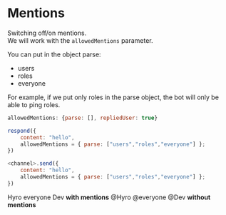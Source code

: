 # Mentions
Switching off/on mentions.<br>
We will work with the `allowedMentions` parameter.

You can put in the object parse:
 - users
 - roles
 - everyone

For example, if we put only roles in the parse object, the bot will only be able to ping roles.

```js
allowedMentions: {parse: [], repliedUser: true}
```

```js {7}
respond({
    content: "hello",
    allowedMentions = { parse: ["users","roles","everyone"] };
})

<channel>.send({
    content: "hello",
    allowedMentions = { parse: ["users","roles","everyone"] };
})
```

<div is="discord-messages">
    <discord-messages>
        <dis-message profile="gcommands">
            <mention profile="hyro">Hyro</mention> <mention>everyone</mention> <mention type="role">Dev</mention> <b>with mentions</b>
        </dis-message>
        <dis-message profile="gcommands">
            @Hyro @everyone @Dev <b>without mentions</b>
        </dis-message>
    </discord-messages>
</div>
